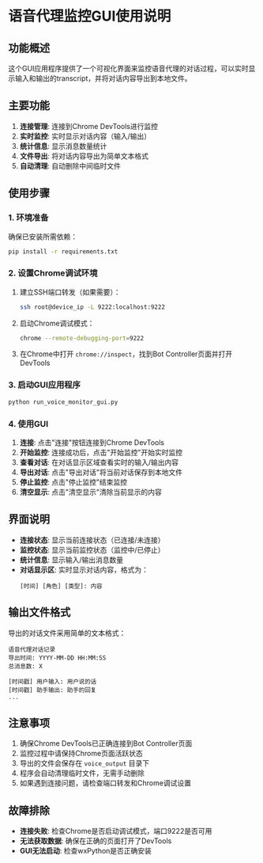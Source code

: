 # 语音代理监控GUI使用说明

## 功能概述

这个GUI应用程序提供了一个可视化界面来监控语音代理的对话过程，可以实时显示输入和输出的transcript，并将对话内容导出到本地文件。

## 主要功能

1. **连接管理**: 连接到Chrome DevTools进行监控
2. **实时监控**: 实时显示对话内容（输入/输出）
3. **统计信息**: 显示消息数量统计
4. **文件导出**: 将对话内容导出为简单文本格式
5. **自动清理**: 自动删除中间临时文件

## 使用步骤

### 1. 环境准备

确保已安装所需依赖：
```bash
pip install -r requirements.txt
```

### 2. 设置Chrome调试环境

1. 建立SSH端口转发（如果需要）：
   ```bash
   ssh root@device_ip -L 9222:localhost:9222
   ```

2. 启动Chrome调试模式：
   ```bash
   chrome --remote-debugging-port=9222
   ```

3. 在Chrome中打开 `chrome://inspect`，找到Bot Controller页面并打开DevTools

### 3. 启动GUI应用程序

```bash
python run_voice_monitor_gui.py
```

### 4. 使用GUI

1. **连接**: 点击"连接"按钮连接到Chrome DevTools
2. **开始监控**: 连接成功后，点击"开始监控"开始实时监控
3. **查看对话**: 在对话显示区域查看实时的输入/输出内容
4. **导出对话**: 点击"导出对话"将当前对话保存到本地文件
5. **停止监控**: 点击"停止监控"结束监控
6. **清空显示**: 点击"清空显示"清除当前显示的内容

## 界面说明

- **连接状态**: 显示当前连接状态（已连接/未连接）
- **监控状态**: 显示当前监控状态（监控中/已停止）
- **统计信息**: 显示输入/输出消息数量
- **对话显示区**: 实时显示对话内容，格式为：
  ```
  [时间] [角色] [类型]: 内容
  ```

## 输出文件格式

导出的对话文件采用简单的文本格式：
```
语音代理对话记录
导出时间: YYYY-MM-DD HH:MM:SS
总消息数: X

[时间戳] 用户输入: 用户说的话
[时间戳] 助手输出: 助手的回复
...
```

## 注意事项

1. 确保Chrome DevTools已正确连接到Bot Controller页面
2. 监控过程中请保持Chrome页面活跃状态
3. 导出的文件会保存在 `voice_output` 目录下
4. 程序会自动清理临时文件，无需手动删除
5. 如果遇到连接问题，请检查端口转发和Chrome调试设置

## 故障排除

- **连接失败**: 检查Chrome是否启动调试模式，端口9222是否可用
- **无法获取数据**: 确保在正确的页面打开了DevTools
- **GUI无法启动**: 检查wxPython是否正确安装
